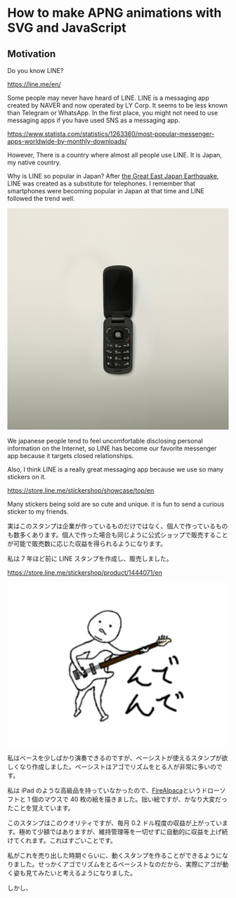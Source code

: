 # How to make APNG animations with SVG and JavaScript

## Motivation

Do you know LINE?

https://line.me/en/

Some people may never have heard of LINE. LINE is a messaging app created by NAVER and now operated by LY Corp. It seems to be less known than Telegram or WhatsApp. In the first place, you might not need to use messaging apps if you have used SNS as a messaging app.

https://www.statista.com/statistics/1263360/most-popular-messenger-apps-worldwide-by-monthly-downloads/

However, There is a country where almost all people use LINE. It is Japan, my native country.

Why is LINE so popular in Japan? After [the Great East Japan Earthquake](https://www.pref.miyagi.jp/site/kt-kiroku/kt-kiroku-eng.html), LINE was created as a substitute for telephones. I remember that smartphones were becoming popular in Japan at that time and LINE followed the trend well.

![old type cell phone](alexander-andrews-SqUrvIt4B68-unsplash.jpg)

We japanese people tend to feel uncomfortable disclosing personal information on the Internet, so LINE has become our favorite messenger app because it targets closed relationships.

Also, I think LINE is a really great messaging app because we use so many stickers on it.

https://store.line.me/stickershop/showcase/top/en

Many stickers being sold are so cute and unique. it is fun to send a curious sticker to my friends.

実はこのスタンプは企業が作っているものだけではなく、個人で作っているものも数多くあります。個人で作った場合も同じように公式ショップで販売することが可能で販売数に応じた収益を得られるようになります。

私は 7 年ほど前に LINE スタンプを作成し、販売しました。

https://store.line.me/stickershop/product/1444071/en

![bassist sticker](bass.png)

私はベースを少しばかり演奏できるのですが、ベーシストが使えるスタンプが欲しくなり作成しました。ベーシストはアゴでリズムをとる人が非常に多いのです。

私は iPad のような高級品を持っていなかったので、[FireAlpaca](https://firealpaca.com/en)というドローソフトと 1 個のマウスで 40 枚の絵を描きました。拙い絵ですが、かなり大変だったことを覚えています。

このスタンプはこのクオリティですが、毎月 0.2 ドル程度の収益が上がっています。極めて少額ではありますが、維持管理等を一切せずに自動的に収益を上げ続けてくれます。これはすごいことです。

私がこれを売り出した時期ぐらいに、動くスタンプを作ることができるようになりました。せっかくアゴでリズムをとるベーシストなのだから、実際にアゴが動く姿も見てみたいと考えるようになりました。

しかし、
